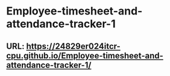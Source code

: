 # Employee-timesheet-and-attendance-tracker-1

## URL: https://24829er024itcr-cpu.github.io/Employee-timesheet-and-attendance-tracker-1/
